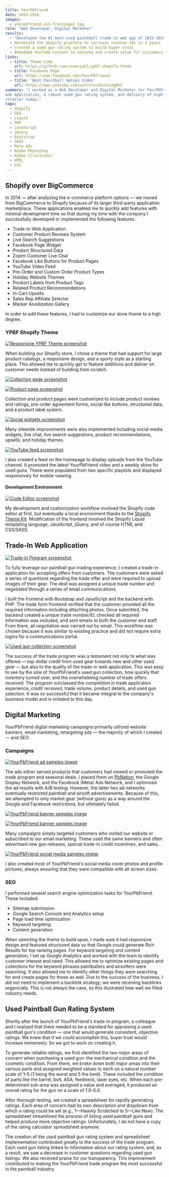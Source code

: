 ```yaml
---
title: YourPbFriend
date: 2014-2016
images:
  - yourpbfriend-ss1-frontpage2.jpg
role: "Web Developer, Digital Marketer"
results:
  - "Developed the #1 most-used paintball trade-in web app of 2015-2016"
  - Harnessed the Shopify platform to increase revenue 10x in 2 years
  - Created a used gun rating system to build buyer trust
  - Embedded YouTube content to educate and create value for customers
links:
  - title: Theme Code
    url: https://github.com/isaacyakl/ypbf-shopify-theme
  - title: Facebook Page
    url: https://www.facebook.com/YourPBfriend/
  - title: 'Best Paintball Setups Video'
    url: https://www.youtube.com/watch?v=IGxCeL8g8hI
summary: 'I worked as a Web Developer and Digital Marketer for YourPbFriend from 2014-2016. During that time, I helped YourPbFriend.com become the fastest growing online paintball gear retailer &mdash; peaking at #2 by sales in 2015-2016 &mdash; and the #1 choice for paintball gear trade-ins. This was made possible by focusing on our experience with used paintball markers. I made this competitive advantage central to our business model with tasks including SEO, an in-depth trade-in
web application, a robust used gun rating system, and delivery of high-quality product photos and videos. Our trade-in program is emulated by virtually every other online paintball
retailer today.'
tags:
  - Shopify
  - SEO
  - Liquid
  - PHP
  - JavaScript
  - jQuery
  - Bootstrap
  - SASS
  - Meta Ads
  - Adobe Photoshop
  - Adobe Illustrator
  - HTML
  - CSS
---
```


## Shopify over BigCommerce

In 2014 &mdash; after analyzing the e-commerce platform options &mdash; we moved from BigCommerce to Shopify because of its larger third-party application marketplace. These applications enabled me to quickly add features with minimal development time so that during my time with the company I successfully developed or implemented the following features:

-  Trade-In Web Application
-  Customer Product Reviews System
-  Live Search Suggestions
-  Facebook Page Widget
-  Product Structured Data
-  Zopim Customer Live Chat
-  Facebook Like Buttons for Product Pages
-  YouTube Video Feed
-  Pre-Order and Custom Order Product Types
-  Holiday Website Themes
-  Product Labels from Product Tags
-  Related Product Recommendations
-  In-Cart Upsells
-  Sales Rep Affiliate Selector
-  Marker Anodization Gallery

In order to add these features, I had to customize our store theme to a high degree.

### YPBF Shopify Theme

[![Responsive YPBF Theme screenshot](/img/work/yourpbfriend-ss12-responsive.jpg)](/img/work/yourpbfriend-ss12-responsive.jpg)

When building our Shopify store, I chose a theme that had support for large product catalogs, a responsive design, and a sporty style as a starting place. This allowed me to quickly get to feature additions and deliver on customer needs instead of building from scratch.

[![Collection page screenshot](/img/work/yourpbfriend-ss6-newguns.png)](/img/work/yourpbfriend-ss6-newguns.png)

[![Product page screenshot](/img/work/yourpbfriend-ss7-product.png)](/img/work/yourpbfriend-ss7-product.png)

Collection and product pages were customized to include product reviews and ratings, pre-order agreement forms, social like buttons, structured data, and a product label system.

[![Social widgets screenshot](/img/work/yourpbfriend-ss8-social.png)](/img/work/yourpbfriend-ss8-social.png)

Many sitewide improvements were also implemented including social media widgets, live chat, live search suggestions, product recommendations, upsells, and holiday themes.

[![YouTube feed screenshot](/img/work/yourpbfriend-ss14-ytfeed.jpg)](/img/work/yourpbfriend-ss14-ytfeed.jpg)

I also created a feed on the homepage to display uploads from the YouTube channel. It promoted the latest YourPbFriend video and a weekly show for used guns. These were populated from two specific playlists and displayed responsively for mobile viewing.

#### Development Environment

[![Code Editor screenshot](/img/work/yourpbfriend-ss11-codeeditor.jpg)](/img/work/yourpbfriend-ss11-codeeditor.jpg)

My development and customization workflow involved the Shopify code editor at first, but eventually a local environment thanks to the [Shopify Theme Kit](https://shopify.dev/themes/tools/theme-kit). Modification of the frontend involved the Shopify Liquid templating language, JavaScript, jQuery, and of course HTML and CSS/SASS.

## Trade-In Web Application

[![Trade-In Program screenshot](/img/work/yourpbfriend-ss5-tradeinform.png)](/img/work/yourpbfriend-ss5-tradeinform.png)

To fully leverage our paintball gun trading experience, I created a trade-in application for accepting offers from customers. The customers were asked a series of questions regarding the trade offer and were required to upload images of their gear. The deal was assigned a unique trade number and negotiated through a series of email communications.

I built the frontend with Bootstrap and JavaScript and the backend with PHP. The trade form frontend verified that the customer provided all the required information including attaching photos. Once submitted, the backend created a unique trade number/ID, checked all required information was included, and sent emails to both the customer and staff. From there, all negotiation was carried out by email. This workflow was chosen because it was similar to existing practice and did not require extra logins for a communications portal.

[![Used gun collection screenshot](/img/work/yourpbfriend-ss2-usedguns.png)](/img/work/yourpbfriend-ss2-usedguns.png)

The success of the trade program was a testament not only to what was offered &mdash; top-dollar credit from used gear towards new and other used gear &mdash; but also to the quality of the trade-in web application. This was easy to see by the size of YourPbFriend's used gun collection, how quickly that inventory turned over, and the overwhelming number of trade offers received. The program outclassed the competition in trade application experience, credit received, trade volume, product details, and used gun selection. It was so successful that it became integral to the company's business model and is imitated to this day.

## Digital Marketing

YourPbFriend digital marketing campaigns primarily utilized website banners, email marketing, retargeting ads &mdash; the majority of which I created &mdash; and SEO.

### Campaigns

[![YourPbFriend ad samples image](/img/work/yourpbfriend-ss17-ad-samples.jpg)](/img/work/yourpbfriend-ss17-ad-samples.jpg)

The ads either served products that customers had viewed or promoted the trade program and seasonal deals. I placed them on [PbNation](https://pbnation.com), the Google Display Network, and the Facebook (Meta) Ads Network, and I optimized the ad results with A/B testing. However, the latter two ad networks eventually restricted paintball and airsoft advertisements. Because of this, we attempted to only market gear (without guns) as a way around the Google and Facebook restrictions, but ultimately failed.

[![YourPbFriend banner samples image](/img/work/yourpbfriend-ss20-banner-samples2.jpg)](/img/work/yourpbfriend-ss20-banner-samples2.jpg)

[![YourPbFriend banner samples image](/img/work/yourpbfriend-ss18-banner-samples.jpg)](/img/work/yourpbfriend-ss18-banner-samples.jpg)

Many campaigns simply targeted customers who visited our website or subscribed to our email marketing. These used the same banners and often advertised new gun releases, special trade-in credit incentives, and sales.

[![YourPbFriend social media samples image](/img/work/yourpbfriend-ss19-social-media-samples.jpg)](/img/work/yourpbfriend-ss19-social-media-samples.jpg)

I also created most of YourPbFriend's social media cover photos and profile pictures, always ensuring that they were compatible with all screen sizes.

### SEO

I performed several search engine optimization tasks for YourPbFriend. These included:

-  Sitemap submission
-  Google Search Console and Analytics setup
-  Page load time optimization
-  Keyword targeting
-  Content generation

When selecting the theme to build upon, I made sure it had responsive design and featured structured data so that Google could generate Rich Results for top ranking pages. For keyword targeting and content generation, I set up Google Analytics and worked with the team to identify customer interest and need. This allowed me to optimize existing pages and collections for the keyword phrases paintballers and airsofters were searching. It also allowed me to identify other things they were searching for and create pages for those as well. Due to the success of the business, I did not need to implement a backlink strategy; we were receiving backlinks organically. This is not always the case, so this illustrated how well we filled industry needs.

## Used Paintball Gun Rating System

Shortly after the launch of YourPbFriend's trade-in program, a colleague and I realized that there needed to be a standard for appraising a used paintball gun's condition &mdash; one that would generate consistent, objective ratings. We knew that if we could accomplish this, buyer trust would increase immensely. So we got to work on creating it.

To generate reliable ratings, we first identified the two major areas of concern when purchasing a used gun: the mechanical condition and the cosmetic condition. From there, we broke down both major areas into their various parts and assigned weighted values to each on a natural number scale of 1–5 (1 being the worst and 5 the best). These included the condition of parts like the barrel, bolt, ASA, feedneck, laser eyes, etc. When each pre-determined sub-area was assigned a value and averaged, it produced an overall rating for the gun on a scale of 1.0–5.0.

After thorough testing, we created a spreadsheet for rapidly generating ratings. Each area of concern had its own description and dropdown from which a rating could be set (e.g., 1—Heavily Scratched to 5—Like New). The spreadsheet streamlined the process of listing used paintball guns and helped produce more objective ratings. Unfortunately, I do not have a copy of the rating calculator spreadsheet anymore.

The creation of the used paintball gun rating system and spreadsheet implementation contributed greatly to the success of the trade program. Each used gun listing linked to information about our rating system, and, as a result, we saw a decrease in customer questions regarding used gun listings. We also received praise for our transparency. This improvement contributed to making the YourPbFriend trade program the most successful in the paintball industry.

